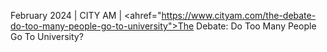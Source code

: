 February 2024 | CITY AM | <ahref="https://www.cityam.com/the-debate-do-too-many-people-go-to-university">The Debate: Do Too Many People Go To University?</a>
